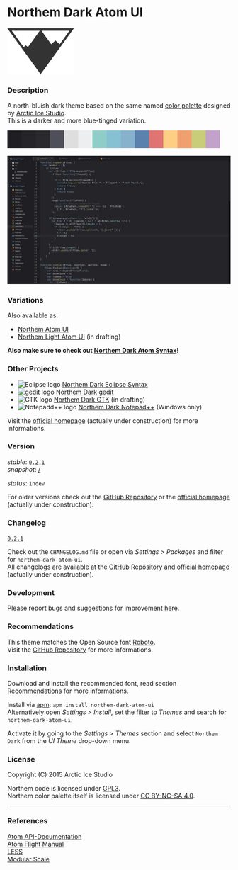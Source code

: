 # Northem Dark Atom UI

[![Northem Logo](https://raw.githubusercontent.com/arcticicestudio/northem-dark-atom-ui/master/res/image/northem-logo.png)](http://arcticicestudio.com/Northem)

### Description
A north-bluish dark theme based on the same named [color palette](https://github.com/arcticicestudio/northem) designed by [Arctic Ice Studio](http://arcticicestudio.com).  
This is a darker and more blue-tinged variation.

![Northem](https://raw.githubusercontent.com/arcticicestudio/northem-dark-atom-ui/master/res/image/northem-dark.png)

![Northem](https://raw.githubusercontent.com/arcticicestudio/northem-dark-atom-ui/master/res/image/preview-screenshot.png)

### Variations
Also available as:
  - [Northem Atom UI](https://github.com/arcticicestudio/northem-atom-ui)
  - [Northem Light Atom UI](#) (in drafting)

__Also make sure to check out [Northem Dark Atom Syntax](https://github.com/arcticicestudio/northem-dark-atom-syntax)!__

### Other Projects
  - ![Eclipse logo](https://eclipse.org/favicon.ico) [Northem Dark Eclipse Syntax](https://github.com/arcticicestudio/northem-dark-eclipse-syntax)
  - ![gedit logo](https://static.gnome.org/wiki.gnome.org/gnome/css/favicon.png) [Northem Dark gedit](https://github.com/arcticicestudio/northem-dark-gedit)
  - ![GTK logo](http://www.gtk.org/images/gtk-logo.ico) [Northem Dark GTK](#) (in drafting)
  - ![Notepadd++ logo](http://notepad-plus-plus.org/assets/images/favicon.ico) [Northem Dark Notepad++](https://github.com/arcticicestudio/northem-dark-notepadplusplus) (Windows only)

Visit the [official homepage](http://arcticicestudio.com/Northem) (actually under construction) for more informations.

### Version
_stable_: [`0.2.1`](https://github.com/arcticicestudio/northem-dark-atom-ui/releases/tag/v0.2.1)  
_snapshot_: [/](#)

_status_: `ìndev`

For older versions check out the [GitHub Repository](https://github.com/arcticicestudio/northem-dark-atom-ui) or the [official homepage](http://arcticicestudio.com/Northem) (actually under construction).

### Changelog
[`0.2.1`](CHANGELOG.md)

Check out the `CHANGELOG.md` file or open via _Settings > Packages_ and filter for `northem-dark-atom-ui`.  
All changelogs are available at the [GitHub Repository](https://github.com/arcticicestudio/northem-dark-atom-ui) and [official homepage](http://arcticicestudio.com/Northem) (actually under construction).

### Development
Please report bugs and suggestions for improvement [here](https://github.com/arcticicestudio/northem-dark-atom-ui/issues).

### Recommendations
This theme matches the Open Source font [Roboto](http://www.google.com/fonts/specimen/Roboto).  
Visit the [GitHub Repository](https://github.com/google/fonts/tree/master/apache/roboto) for more informations.

### Installation
Download and install the recommended font, read section [Recommendations](#Recommendations) for more informations.

Install via [apm](https://github.com/atom/apm): `apm install northem-dark-atom-ui`  
Alternatively open _Settings > Install_, set the filter to _Themes_ and search for `northem-dark-atom-ui`.

Activate it by going to the _Settings > Themes_ section and select `Northem Dark` from the _UI Theme_ drop-down menu.

### License
Copyright (C) 2015 Arctic Ice Studio

Northem code is licensed under [GPL3](http://www.gnu.org/licenses/gpl.txt).  
Northem color palette itself is licensed under [CC BY-NC-SA 4.0](http://creativecommons.org/licenses/by-nc-sa/4.0).

---

### References
[Atom API-Documentation](https://atom.io/docs/api/latest/Atom)  
[Atom Flight Manual](https://atom.io/docs)  
[LESS](http://lesscss.org)  
[Modular Scale](http://www.modularscale.com)
